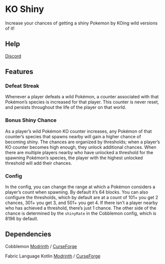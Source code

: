 # KO Shiny

Increase your chances of getting a shiny Pokemon by KOing wild versions of it!

## Help

[Discord](https://discord.com/invite/WKAR27SdSv)

## Features

### Defeat Streak

Whenever a player defeats a wild Pokémon, a counter associated with that Pokémon’s species is increased for that player. This counter is never reset, and persists throughout the life of the player on that world.

### Bonus Shiny Chance

As a player’s wild Pokémon KO counter increases, any Pokémon of that counter’s species that spawns nearby will gain a higher chance of becoming shiny. The chances are organized by thresholds; when a player’s KO counter becomes high enough, they unlock additional chances. When there are multiple players nearby who have unlocked a threshold for the spawning Pokémon’s species, the player with the highest unlocked threshold will add their chances.

### Config

In the config, you can change the range at which a Pokémon considers a player’s count when spawning. By default it’s 64 blocks. You can also configure the thresholds, which by default are at a count of 101+ you get 2 chances, 301+ you get 3, and 501+ you get 4. If there isn’t a player nearby who has achieved a threshold, there’s just 1 chance. The other side of the chance is determined by the `shinyRate` in the Cobblemon config, which is 8196 by default.

## Dependencies

Cobblemon [Modrinth](https://modrinth.com/mod/cobblemon) / [CurseForge](https://www.curseforge.com/minecraft/mc-mods/cobblemon)

Fabric Language Kotlin [Modrinth](https://modrinth.com/mod/fabric-language-kotlin) / [CurseForge](https://www.curseforge.com/minecraft/mc-mods/fabric-language-kotlin)
